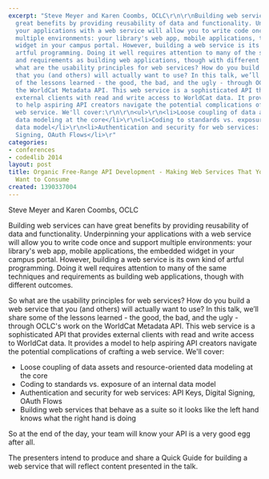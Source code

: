 ```yaml
---
excerpt: "Steve Meyer and Karen Coombs, OCLC\r\n\r\nBuilding web services can have
  great benefits by providing reusability of data and functionality. Underpinning
  your applications with a web service will allow you to write code once and support
  multiple environments: your library's web app, mobile applications, the embedded
  widget in your campus portal. However, building a web service is its own kind of
  artful programming. Doing it well requires attention to many of the same techniques
  and requirements as building web applications, though with different outcomes.\r\n\r\nSo
  what are the usability principles for web services? How do you build a web service
  that you (and others) will actually want to use? In this talk, we’ll share some
  of the lessons learned - the good, the bad, and the ugly - through OCLC's work on
  the WorldCat Metadata API. This web service is a sophisticated API that provides
  external clients with read and write access to WorldCat data. It provides a model
  to help aspiring API creators navigate the potential complications of crafting a
  web service. We'll cover:\r\n\r\n<ul>\r\n<li>Loose coupling of data assets and resource-oriented
  data modeling at the core</li>\r\n<li>Coding to standards vs. exposure of an internal
  data model</li>\r\n<li>Authentication and security for web services: API Keys, Digital
  Signing, OAuth Flows</li>\r"
categories:
- conferences
- code4lib 2014
layout: post
title: Organic Free-Range API Development - Making Web Services That You Will Actually
  Want to Consume
created: 1390337004
---
```

Steve Meyer and Karen Coombs, OCLC

Building web services can have great benefits by providing reusability of data and functionality. Underpinning your applications with a web service will allow you to write code once and support multiple environments: your library's web app, mobile applications, the embedded widget in your campus portal. However, building a web service is its own kind of artful programming. Doing it well requires attention to many of the same techniques and requirements as building web applications, though with different outcomes.

So what are the usability principles for web services? How do you build a web service that you (and others) will actually want to use? In this talk, we’ll share some of the lessons learned - the good, the bad, and the ugly - through OCLC's work on the WorldCat Metadata API. This web service is a sophisticated API that provides external clients with read and write access to WorldCat data. It provides a model to help aspiring API creators navigate the potential complications of crafting a web service. We'll cover:

<ul>
<li>Loose coupling of data assets and resource-oriented data modeling at the core</li>
<li>Coding to standards vs. exposure of an internal data model</li>
<li>Authentication and security for web services: API Keys, Digital Signing, OAuth Flows</li>
<li>Building web services that behave as a suite so it looks like the left hand knows what the right hand is doing</li>
</ul>

So at the end of the day, your team will know your API is a very good egg after all.

The presenters intend to produce and share a Quick Guide for building a web service that will reflect content presented in the talk.
